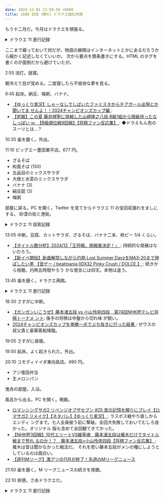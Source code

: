 ```yaml
---
date: 2024-12-01 23:59:59 +0900
title: 1680 日目（晴れ）ドラクエ強化月間
---
```


もう十二月だ。今月はドラクエを頑張る。

<details><summary>ドラクエ 11 進行記録</summary>
<p>グロッタ孤児院の地下には蜘蛛の巣が張る大きな洞穴が広がっている。
奥に行くとハンフリーがいてクモの魔物にマルティナを捧げようとしている。
気絶していたふりをしていたマルティナは起き上がって武闘会参加者らを救出。
主人公一行は魔物を退治する。
ハンフリーは孤児院を回すために武闘会を優勝し続ける必要があり、己の能力を増進するためのドーピング剤を魔物から提供されていたのだった。
ドーピング剤は武闘会出場者級の強者を文字通り搾り取ったものだった。
度重なるドーピングでハンフリーの肉体はもうボロボロ。</p>

<p>表彰式。エキシビションマッチの後に虹色の枝を得られるはずだったが、これが盗まれていた。
盗んだロウ本人から置き手紙が残されていて、ユグノア城で会って話をすることになる。
先に当地へ行く必要はやはりなかった。</p>

<p>ユグノア城では主人公、ロウ、マルティナの関係が解明するかなり長いイベントがある。
マルティナが実はデルカダール王の娘だというのは、本編序盤で一度だけ言及があったので覚えていたが、
プロローグで主人公を抱えていた人物その人であることに気づかなんだ。
長時間プレイで洞察力が落ちている。</p>

<p>デルカダール兵らに囲まれる。何か変な地形だと思っていたところだ。
かつてのような窮地に陥るが、今回こそマルティナの裂帛の気合で逃亡成功。
謎の小屋へ。</p>

<p>朝になり表へ出るとグレイグ将軍が単騎で登場。マルティナと一悶着。アニメーションがすごい。
グレイグ将軍はマルティナが生きていることがわかったのだから、態度を変えることを考えたほうがいい。</p>

<p>パーティーと合流。虹の枝が突然光り出し、命の大樹へ至るビジョンを全員が見る。
目的がわかったが、モノの在処が全てはわからないので、世界中で情報を集めることにする。
船を別の場所に出すべく例のカジノ街に行くことにするが、シルビアが浮かぬ顔。</p>

<p>ユグノア城周囲の探索。斜めにジャンプしたりと、立体的に探索しないといけない。
例に漏れず、とうぞくのはなカウントをゼロにできない。</p>

<p>ついでに懐かしのカラーストーン採掘場を攻略。カラーストーンがとんでもないことになっている。
ボスを倒してお礼としてはじゃのつるぎをゲット。主人公のレベルは 30 近いのだが。</p>
</details>

ここまで綴っておいて何だが、物語の展開はインターネットとかにあるだろうから細かく記述しなくていいか。
次から要点を箇条書きにする。HTML のタグを書くのが面倒だから避けていたが。

2:55 消灯。就寝。

朝冷えて目が覚める。二度寝したら不愉快な夢を見る。

9:45 起床。納豆、梅粥、バナナ。

* [【ゆっくり実況】しゃーなしでしばいたファミスタからチアガール出現とか聞いてま
  せんよ！！2024チャンピオンズカップ編
  ](https://www.youtube.com/watch?v=6i_W8EZjgpA): 
* [【悲報】この夏 藤井棋聖に挑戦した山崎隆之八段 B級1組から降級待ったなしっぽい
  ｗ　【B級順位戦9回戦】【将棋ファン反応集】
  ](https://www.youtube.com/watch?v=dvvAZ9kEI64): ◆ドラえもん色のスーツとは…？

10:35 歯を磨く。外出。

11:10 ビッグエー墨田業平店。677 円。

* ざるそば
* 和風そば (150)
* 五品目のミックスサラダ
* 大根と水菜のミックスサラダ
* バナナ (3)
* 絹豆腐 (3)
* 梅粥

部屋に戻る。PC を開く。Twitter を見てからドラクエ 11 の宝回収漏れをましにする。
砂漠の街と港街。

<details><summary>ドラクエ 11 探索記録</summary>
<ul>
  <li>サマディー：探索と競馬のブロンズ杯およびシルバー杯。
  レースのコツがわかった。X ボタンでドリフトという動作が発動するので、コーナーでこれを駆使する。</li>
  <li>ダーハルーネ：探索。魔法のカギの情報を得る。そんな場所に心当たりはない。
  この街には鍵のかかった扉が二つはあるので、残り 8 個だがその先に宝があると信じて捜索を打ち切る。</li>
</ul>
</details>

13:05 中断。豆腐、カットサラダ、ざるそば、バナナ二本、柿ピー 1/4 くらい。

* [【タイトル数分析】2024/12「王将戦、挑戦者決定！」
  ](https://www.youtube.com/watch?v=ZCP-kvrK4mw): 持続的な発展はないだろう。
* [【新イベ開始】新曲解禁しながら灼熱 Lost Summer DayzをMAX-20まで伸ばしたい男
  【音ゲー / beatmania IIDX32 Pinky Crush / DOLCE.】
  ](https://www.youtube.com/watch?v=--9M1ZCklO8): 続きから視聴。灼熱五時間やろう
  かな発言には仰天。本物は違う。

13:45 歯を磨く。ドラクエ再開。

<details><summary>ドラクエ 11 進行記録</summary>
<ul>
  <li>リゾート地で当地の名士に水門を開けるように頼む→外海へ出る</li>
  <li>水路を抜けたところの入江に漂流→人魚イベント発生</li>
  <li>イベントを放置して、外海から到達可能な場所をすべて探索→雪景色のところは奥が深そうで断念</li>
</ul>

<p>人魚イベントを再開する。世界地図の南東になんとか村という漁村があるので、人魚から頼まれた人物を探す。
いつかのクラーゴンに再会、討伐。村に戻って人探しの続き。ここからのドラマがよく出来ていて感心する。
セーブを二つ作って両方の選択肢を試すべきなのだろうが、そうしなかった。</p>

<ul>
  <li>入江に戻って人魚イベントの報酬、マーメイドハープを入手</li>
  <li>最初に船を動かせるようになって目にしたはずの光の柱に飛び込む→海底王国へ</li>
  <li>女王からオーブをすんなりゲット</li>
</ul>

<p>雪国の奥地に行くか、女王のヒントを使うか二択だ。
まず女王の言葉に従って新天地に行き、ルーラの行き先がどこに挿入されるかでこの後の攻略手順を決めよう。</p>
</details>

18:30 さすがに中断。

* [【ガンガンいこうぜ】藤本渚五段 vs 小山怜央四段　第74回NHK杯テレビ将棋トーナメ
  ント](https://www.youtube.com/watch?v=jHwawY0LtL0): 後手の将棋は中盤から切れ味
  が鋭い。
* [2024チャンピオンズカップを単勝一点でぶち抜きに行った結果
  ](https://www.youtube.com/watch?v=qfxr5obAlnw): ゼウスの叔父貴と豪華客船降臨。

19:05 さすがに昼寝。

19:50 起床。よく起きられた。外出。

20:10 コモディイイダ東向島店。490 円。

* アジ竜田弁当
* 生メロンパン

曳舟の部屋。入浴。

風呂から出る。PC を開く。晩飯。

* [ロマンシングサガ2 リベンジオブザセブン #25 昔の記憶を頼りにプレイ【ロマサガ2
  リメイク】【ネタバレ】【ゆっくり実況】
  ](https://www.youtube.com/watch?v=jlCKwXFibWk): ラスボス戦やり直しからエンディ
  ングまで。七人全員揃う前に撃破。全回大失敗しておいてむしろ良かった。オリジナル
  版も含めて全回観てきてかった。
* [【NHK杯3回戦】10代エリートVS雑草魂　藤本渚五段は雁木だけでタイトル戦まで登れ
  るのか！？　藤本渚五段×小山怜央四段【将棋ファン反応集】
  ](https://www.youtube.com/watch?v=I6HytoO4XN4): 雁木は昔は聞かなかった戦法だ。
  それを若い藤本五段がメシの種にしようとしているのは面白い。
* [【週刊Mリーグ】激アツの11月が終了！先週のMリーグニュース
  ](https://www.youtube.com/watch?v=0KeLqxtRAH8)

21:50 歯を磨く。M リーグニュースの続きを視聴。

22:10 排便。さあドラクエだ。

<details><summary>ドラクエ 11 進行記録</summary>
<p>内容が短いから文章で記す。</p>

<p>本当は学校が先なのだろうが、大陸の南のプチャラオ村を目指す。
私の情報整理が正しければここで魔法のカギを入手するはず。
夕方のセーブポイントの北にある。</p>

<p>村の奥にある遺跡で出土した壁画を観光資源にしている村だ。
壁画に描かれた人物の首飾りに鍵が描かれているから狙いは合っているだろう。
ここでも人が失踪する事件が起こっている。壁画が人を吸い込むことをまず突き止める。
村に戻って犯人を突き止めたところで、再度壁画の世界へ……。
一度目にバリアがあった地点の先には、広大かつ立体的な迷路がある。
その奥にボスがいるはずだ。</p>
</details>
